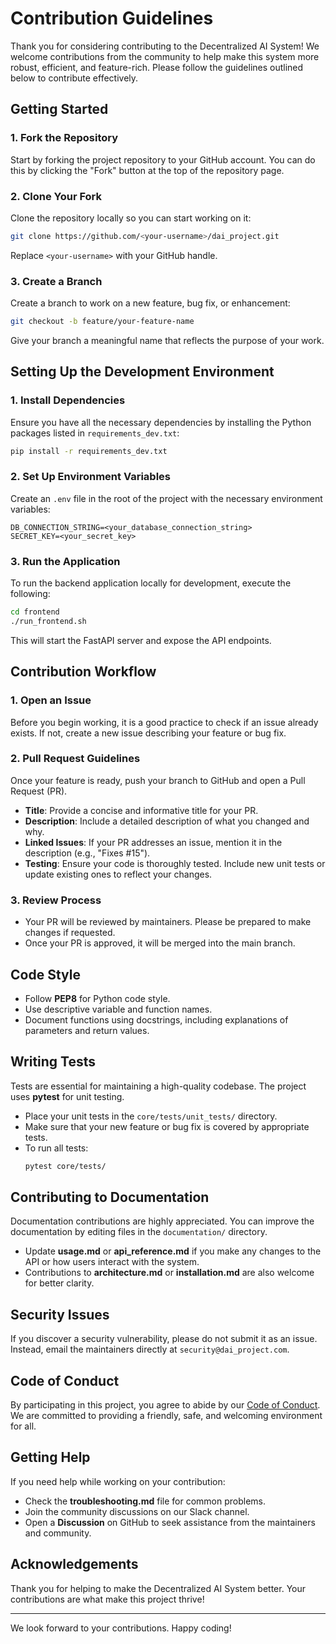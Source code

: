 # Contribution Guidelines

Thank you for considering contributing to the Decentralized AI System! We welcome contributions from the community to help make this system more robust, efficient, and feature-rich. Please follow the guidelines outlined below to contribute effectively.

## Getting Started

### 1. Fork the Repository
Start by forking the project repository to your GitHub account. You can do this by clicking the "Fork" button at the top of the repository page.

### 2. Clone Your Fork
Clone the repository locally so you can start working on it:
```bash
git clone https://github.com/<your-username>/dai_project.git
```
Replace `<your-username>` with your GitHub handle.

### 3. Create a Branch
Create a branch to work on a new feature, bug fix, or enhancement:
```bash
git checkout -b feature/your-feature-name
```
Give your branch a meaningful name that reflects the purpose of your work.

## Setting Up the Development Environment

### 1. Install Dependencies
Ensure you have all the necessary dependencies by installing the Python packages listed in `requirements_dev.txt`:
```bash
pip install -r requirements_dev.txt
```

### 2. Set Up Environment Variables
Create an `.env` file in the root of the project with the necessary environment variables:
```env
DB_CONNECTION_STRING=<your_database_connection_string>
SECRET_KEY=<your_secret_key>
```

### 3. Run the Application
To run the backend application locally for development, execute the following:
```bash
cd frontend
./run_frontend.sh
```
This will start the FastAPI server and expose the API endpoints.

## Contribution Workflow

### 1. Open an Issue
Before you begin working, it is a good practice to check if an issue already exists. If not, create a new issue describing your feature or bug fix.

### 2. Pull Request Guidelines
Once your feature is ready, push your branch to GitHub and open a Pull Request (PR).
- **Title**: Provide a concise and informative title for your PR.
- **Description**: Include a detailed description of what you changed and why.
- **Linked Issues**: If your PR addresses an issue, mention it in the description (e.g., "Fixes #15").
- **Testing**: Ensure your code is thoroughly tested. Include new unit tests or update existing ones to reflect your changes.

### 3. Review Process
- Your PR will be reviewed by maintainers. Please be prepared to make changes if requested.
- Once your PR is approved, it will be merged into the main branch.

## Code Style
- Follow **PEP8** for Python code style.
- Use descriptive variable and function names.
- Document functions using docstrings, including explanations of parameters and return values.

## Writing Tests
Tests are essential for maintaining a high-quality codebase. The project uses **pytest** for unit testing.
- Place your unit tests in the `core/tests/unit_tests/` directory.
- Make sure that your new feature or bug fix is covered by appropriate tests.
- To run all tests:
  ```bash
  pytest core/tests/
  ```

## Contributing to Documentation
Documentation contributions are highly appreciated. You can improve the documentation by editing files in the `documentation/` directory.
- Update **usage.md** or **api_reference.md** if you make any changes to the API or how users interact with the system.
- Contributions to **architecture.md** or **installation.md** are also welcome for better clarity.

## Security Issues
If you discover a security vulnerability, please do not submit it as an issue. Instead, email the maintainers directly at `security@dai_project.com`.

## Code of Conduct
By participating in this project, you agree to abide by our [Code of Conduct](CODE_OF_CONDUCT.md). We are committed to providing a friendly, safe, and welcoming environment for all.

## Getting Help
If you need help while working on your contribution:
- Check the **troubleshooting.md** file for common problems.
- Join the community discussions on our Slack channel.
- Open a **Discussion** on GitHub to seek assistance from the maintainers and community.

## Acknowledgements
Thank you for helping to make the Decentralized AI System better. Your contributions are what make this project thrive!

---

We look forward to your contributions. Happy coding!

